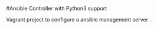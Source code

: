 #Ansible Controller with Python3 support

Vagrant project to configure a ansible management server .
